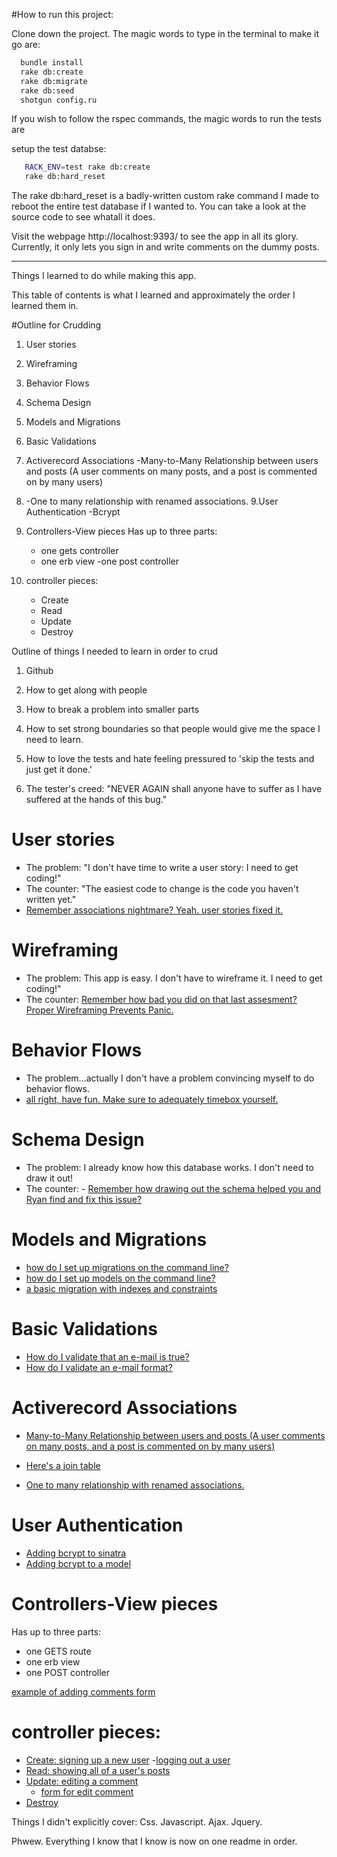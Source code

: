 #How to run this project: 

Clone down the project. The magic words to type in the terminal to make it go are: 

```bash
  bundle install
  rake db:create
  rake db:migrate
  rake db:seed
  shotgun config.ru
```

If you wish to follow the rspec commands, the magic words to run the tests are 

setup the test databse: 

```bash 
   RACK_ENV=test rake db:create
   rake db:hard_reset 
```

The rake db:hard_reset is a badly-written custom rake command I made to reboot the entire test database if I wanted to. You can take a look at the source code to see whatall it does.

Visit the webpage http://localhost:9393/ to see the app in all its glory.  Currently, it only lets you sign in and write comments on the dummy posts.


------------------------------------------------------------------------------------------------------------

Things I learned to do while making this app.

This table of contents is what I learned and approximately the order I learned them in.

#Outline for Crudding

1. User stories 
2. Wireframing
3. Behavior Flows
4. Schema Design
5. Models and Migrations
6. Basic Validations
7. Activerecord Associations 
      -Many-to-Many Relationship between users and posts (A user comments on many posts, and a post is commented on by many users) 
8.    -One to many relationship with renamed associations. 
9.User Authentication
      -Bcrypt

10. Controllers-View pieces
      Has up to three parts: 
      - one gets controller
      - one erb view
      -one post controller

11. controller pieces: 
    - Create 
    - Read 
    - Update
    - Destroy 


Outline of things I needed to learn in order to crud
1. Github 
2. How to get along with people
3. How to break a problem into smaller parts
4. How to set strong boundaries so that people would give me the space I need to learn. 
5. How to love the tests and hate feeling pressured to 'skip the tests and just get it done.'

6. The tester's creed: "NEVER AGAIN shall anyone have to suffer as I have suffered at the hands of this bug." 



# User stories 
  - The problem: "I don't have time to write a user story: I need to get coding!"
  - The counter: "The easiest code to change is the code you haven't written yet."
  - [Remember associations nightmare? Yeah. user stories fixed it.](https://github.com/tararoys/HackerNewsCRUDexample/commit/a970f6b95394fb5de4fe17c88fdd8876ad60baaf)

# Wireframing
  - The problem: This app is easy.  I don't have to wireframe it. I need to get coding!" 
  - The counter: [Remember how bad you did on that last assesment? Proper Wireframing Prevents Panic.](https://github.com/tararoys/phase-2-assessment)

# Behavior Flows
  - The problem...actually I don't have a problem convincing myself to do behavior flows. 
  - [all right, have fun.  Make sure to adequately timebox yourself.](https://github.com/tararoys/Sinatra-Skills)

# Schema Design
  - The problem: I already know how this database works.  I don't need to draw it out! 
  - The counter:   - [Remember how drawing out the schema helped you and Ryan find and fix this issue? ](https://github.com/tararoys/HackerNewsCRUDexample/commit/1bd4ee69fd99658a0854c5b3cfc879fa296b8e3e)

# Models and Migrations
  - [how do I set up migrations on the command line?](https://github.com/tararoys/basic_crud#migrations)
  - [how do I set up models on the command line?](https://github.com/tararoys/basic_crud/#rakegeneratemodel)
  - [a basic migration with indexes and constraints](https://github.com/tararoys/HackerNewsCRUDexample/blob/5d45968d04a20f704a9059c12911a5bf69b3cffe/db/migrate/20140226092539_create_users.rb)

# Basic Validations
  - [How do I validate that an e-mail is true?](https://github.com/tararoys/HackerNewsCRUDexample/commit/eea00100d8b7d84b8c06049ac71336b9456bab13)
  - [How do I validate an e-mail format?](https://github.com/tararoys/HackerNewsCRUDexample/commit/64d92f01a91ea5a8e60290fdf6dca905a7d08201)

# Activerecord Associations 
  - [Many-to-Many Relationship between users and posts (A user comments on many posts, and a post is commented on by many users)](https://github.com/tararoys/ActiveRecord_Associations_Drill_Skeleton)
  - [Here's a join table](https://github.com/tararoys/HackerNewsCRUDexample/commit/52def5758b94ca22467639bb66af69df27922ba1) 

  - [One to many relationship with renamed associations.](https://github.com/tararoys/HackerNewsCRUDexample/commit/1bd4ee69fd99658a0854c5b3cfc879fa296b8e3e)

# User Authentication
  - [Adding bcrypt to sinatra](https://github.com/tararoys/HackerNewsCRUDexample/commit/4c9df50c4a93a5157d9080ae2dfd1b1b10868aef)
  - [Adding bcrypt to a model](https://github.com/tararoys/HackerNewsCRUDexample/commit/1a43fb8b75bfdf1636a42f0d44803a9d3150fa42) 

# Controllers-View pieces
  Has up to three parts: 
  - one GETS route
  - one erb view
  - one POST controller

  [example of adding comments form](https://github.com/tararoys/HackerNewsCRUDexample/commit/b5d09d845d422739baaa3f38ec9cd2554b3790ca)

# controller pieces: 
  - [Create: signing up a new user](https://github.com/tararoys/HackerNewsCRUDexample/commit/fa9e624815caace43f16879001489ece38411868) 
    -[logging out a user](https://github.com/tararoys/HackerNewsCRUDexample/commit/7862f646b137450ea0c782ef665167c5be789ec1)
  - [Read: showing all of a user's posts](https://github.com/tararoys/HackerNewsCRUDexample/commit/2cfb5b47bffec1f483393ab79ddd904d7be5e4b6) 
  - [Update: editing a comment](https://github.com/tararoys/HackerNewsCRUDexample/commit/6ba7ddefe230a78f2af095931c777e4b9de76b45)
    - [form for edit comment](https://github.com/tararoys/HackerNewsCRUDexample/commit/70a05c94101a25a3e57a065fdee2cd80e4124f45)
  - [Destroy](https://github.com/tararoys/HackerNewsCRUDexample/commit/1b3a9b5087953a01a2bc06c813ecec2118cf3ae5) 


  Things I didn't explicitly cover: Css. Javascript. Ajax. Jquery.  

  Phwew.  Everything I know that I know is now on one readme in order. 

